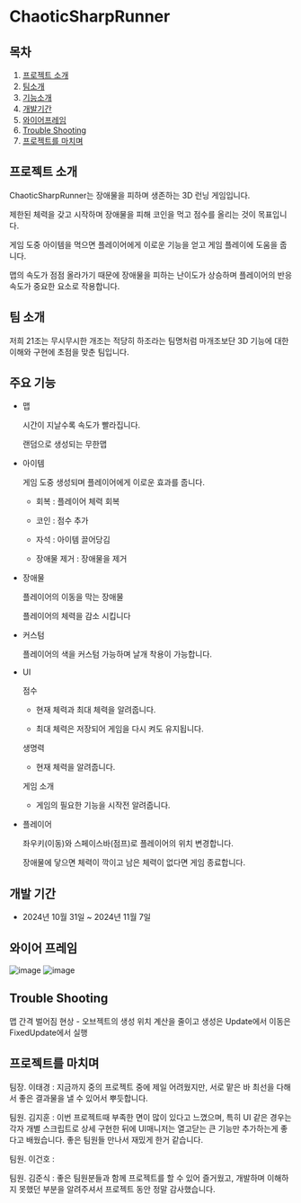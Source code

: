 # ChaoticSharpRunner
## 목차
1. [프로젝트 소개](#프로젝트-소개)
2. [팀소개](#팀-소개)
3. [기능소개](#주요-기능)
4. [개발기간](#개발-기간)
5. [와이어프레임](#와이어-프레임)
6. [Trouble Shooting](#trouble-shooting)
7. [프로젝트를 마치며](#프로젝트를-마치며)

## 프로젝트 소개
ChaoticSharpRunner는 장애물을 피하며 생존하는 3D 런닝 게임입니다.

제한된 체력을 갖고 시작하며 장애물을 피해 코인을 먹고 점수를 올리는 것이 목표입니다.

게임 도중 아이템을 먹으면 플레이어에게 이로운 기능을 얻고 게임 플레이에 도움을 줍니다.

맵의 속도가 점점 올라가기 때문에 장애물을 피하는 난이도가 상승하며 플레이어의 반응속도가 중요한 요소로 작용합니다.

## 팀 소개
저희 21조는 무시무시한 개조는 적당히 하조라는 팀명처럼 마개조보단 3D 기능에 대한 이해와 구현에 초점을 맞춘 팀입니다.

## 주요 기능
- 맵
  
  시간이 지날수록 속도가 빨라집니다.
  
  랜덤으로 생성되는 무한맵

- 아이템
  
  게임 도중 생성되며 플레이어에게 이로운 효과를 줍니다.
  
  - 회복 : 플레이어 체력 회복
  
  - 코인 : 점수 추가
  
  - 자석 : 아이템 끌어당김
  
  - 장애물 제거 : 장애물을 제거

- 장애물
  
  플레이어의 이동을 막는 장애물
  
  플레이어의 체력을 감소 시킵니다
  
- 커스텀
  
  플레이어의 색을 커스텀 가능하며 날개 착용이 가능합니다.
  
- UI
  
  점수
  - 현재 체력과 최대 체력을 알려줍니다.
    
  - 최대 체력은 저장되어 게임을 다시 켜도 유지됩니다.
    
  생명력
  - 현재 체력을 알려줍니다.
    
  게임 소개
  - 게임의 필요한 기능을 시작전 알려줍니다.

- 플레이어
  
  좌우키(이동)와 스페이스바(점프)로 플레이어의 위치 변경합니다.
  
  장애물에 닿으면 체력이 깍이고 남은 체력이 없다면 게임 종료합니다.
  
## 개발 기간
- 2024년 10월 31일 ~ 2024년 11월 7일

## 와이어 프레임
![image](https://github.com/user-attachments/assets/6b728e6c-8111-467e-9ffe-2b5df865a61e)
![image](https://github.com/user-attachments/assets/5d871d79-7787-4b9a-8daf-442481a8b078)

## Trouble Shooting
맵 간격 벌어짐 현상 - 오브젝트의 생성 위치 계산을 줄이고 생성은 Update에서 이동은 FixedUpdate에서 실행

## 프로젝트를 마치며
팀장. 이태경 : 지금까지 중의 프로젝트 중에 제일 어려웠지만, 서로 맡은 바 최선을 다해서 좋은 결과물을 낼 수 있어서 뿌듯합니다.

팀원. 김지훈 : 이번 프로젝트때 부족한 면이 많이 있다고 느꼈으며, 특히 UI 같은 경우는 각자 개별 스크립트로 상세 구현한 뒤에 UI매니저는 열고닫는 큰 기능만 추가하는게 좋다고 배웠습니다. 좋은 팀원들 만나서 재밌게 한거 같습니다.

팀원. 이건호 : 

팀원. 김준식 : 좋은 팀원분들과 함께 프로젝트를 할 수 있어 즐거웠고, 개발하며 이해하지 못했던 부분을 알려주셔서 프로젝트 동안 정말 감사했습니다.
